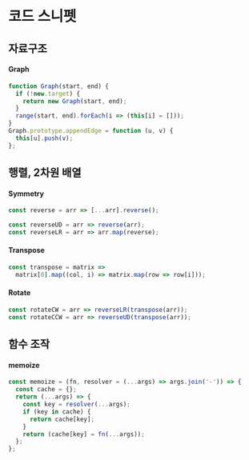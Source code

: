 # 코드 스니펫

## 자료구조

#### Graph

```js
function Graph(start, end) {
  if (!new.target) {
    return new Graph(start, end);
  }
  range(start, end).forEach(i => (this[i] = []));
}
Graph.prototype.appendEdge = function (u, v) {
  this[u].push(v);
};
```

## 행렬, 2차원 배열

#### Symmetry

```js
const reverse = arr => [...arr].reverse();

const reverseUD = arr => reverse(arr);
const reverseLR = arr => arr.map(reverse);
```

#### Transpose

```js
const transpose = matrix =>
  matrix[0].map((col, i) => matrix.map(row => row[i]));
```

#### Rotate

```js
const rotateCW = arr => reverseLR(transpose(arr));
const rotateCCW = arr => reverseUD(transpose(arr));
```

## 함수 조작

#### memoize

```js
const memoize = (fn, resolver = (...args) => args.join('-')) => {
  const cache = {};
  return (...args) => {
    const key = resolver(...args);
    if (key in cache) {
      return cache[key];
    }
    return (cache[key] = fn(...args));
  };
};
```
